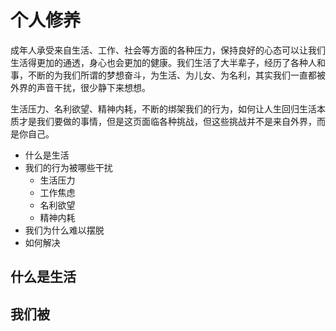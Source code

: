# 个人修养

成年人承受来自生活、工作、社会等方面的各种压力，保持良好的心态可以让我们生活得更加的通透，身心也会更加的健康。我们生活了大半辈子，经历了各种人和事，不断的为我们所谓的梦想奋斗，为生活、为儿女、为名利，其实我们一直都被外界的声音干扰，很少静下来想想。

生活压力、名利欲望、精神内耗，不断的绑架我们的行为，如何让人生回归生活本质才是我们要做的事情，但是这页面临各种挑战，但这些挑战并不是来自外界，而是你自己。

* 什么是生活
* 我们的行为被哪些干扰
  * 生活压力
  * 工作焦虑
  * 名利欲望
  * 精神内耗
* 我们为什么难以摆脱
* 如何解决

## 什么是生活

## 我们被
